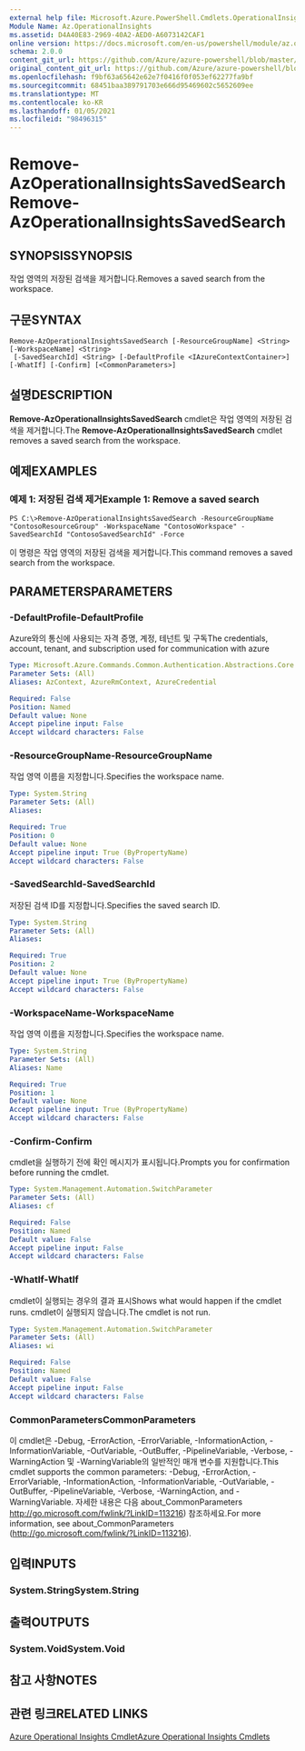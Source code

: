 ```yaml
---
external help file: Microsoft.Azure.PowerShell.Cmdlets.OperationalInsights.dll-Help.xml
Module Name: Az.OperationalInsights
ms.assetid: D4A40E83-2969-40A2-AED0-A6073142CAF1
online version: https://docs.microsoft.com/en-us/powershell/module/az.operationalinsights/remove-azoperationalinsightssavedsearch
schema: 2.0.0
content_git_url: https://github.com/Azure/azure-powershell/blob/master/src/OperationalInsights/OperationalInsights/help/Remove-AzOperationalInsightsSavedSearch.md
original_content_git_url: https://github.com/Azure/azure-powershell/blob/master/src/OperationalInsights/OperationalInsights/help/Remove-AzOperationalInsightsSavedSearch.md
ms.openlocfilehash: f9bf63a65642e62e7f0416f0f053ef62277fa9bf
ms.sourcegitcommit: 68451baa389791703e666d95469602c5652609ee
ms.translationtype: MT
ms.contentlocale: ko-KR
ms.lasthandoff: 01/05/2021
ms.locfileid: "98496315"
---
```

# <span data-ttu-id="2631a-101">Remove-AzOperationalInsightsSavedSearch</span><span class="sxs-lookup"><span data-stu-id="2631a-101">Remove-AzOperationalInsightsSavedSearch</span></span>

## <span data-ttu-id="2631a-102">SYNOPSIS</span><span class="sxs-lookup"><span data-stu-id="2631a-102">SYNOPSIS</span></span>
<span data-ttu-id="2631a-103">작업 영역의 저장된 검색을 제거합니다.</span><span class="sxs-lookup"><span data-stu-id="2631a-103">Removes a saved search from the workspace.</span></span>

## <span data-ttu-id="2631a-104">구문</span><span class="sxs-lookup"><span data-stu-id="2631a-104">SYNTAX</span></span>

```
Remove-AzOperationalInsightsSavedSearch [-ResourceGroupName] <String> [-WorkspaceName] <String>
 [-SavedSearchId] <String> [-DefaultProfile <IAzureContextContainer>] [-WhatIf] [-Confirm] [<CommonParameters>]
```

## <span data-ttu-id="2631a-105">설명</span><span class="sxs-lookup"><span data-stu-id="2631a-105">DESCRIPTION</span></span>
<span data-ttu-id="2631a-106">**Remove-AzOperationalInsightsSavedSearch** cmdlet은 작업 영역의 저장된 검색을 제거합니다.</span><span class="sxs-lookup"><span data-stu-id="2631a-106">The **Remove-AzOperationalInsightsSavedSearch** cmdlet removes a saved search from the workspace.</span></span>

## <span data-ttu-id="2631a-107">예제</span><span class="sxs-lookup"><span data-stu-id="2631a-107">EXAMPLES</span></span>

### <span data-ttu-id="2631a-108">예제 1: 저장된 검색 제거</span><span class="sxs-lookup"><span data-stu-id="2631a-108">Example 1: Remove a saved search</span></span>
```
PS C:\>Remove-AzOperationalInsightsSavedSearch -ResourceGroupName "ContosoResourceGroup" -WorkspaceName "ContosoWorkspace" -SavedSearchId "ContosoSavedSearchId" -Force
```

<span data-ttu-id="2631a-109">이 명령은 작업 영역의 저장된 검색을 제거합니다.</span><span class="sxs-lookup"><span data-stu-id="2631a-109">This command removes a saved search from the workspace.</span></span>

## <span data-ttu-id="2631a-110">PARAMETERS</span><span class="sxs-lookup"><span data-stu-id="2631a-110">PARAMETERS</span></span>

### <span data-ttu-id="2631a-111">-DefaultProfile</span><span class="sxs-lookup"><span data-stu-id="2631a-111">-DefaultProfile</span></span>
<span data-ttu-id="2631a-112">Azure와의 통신에 사용되는 자격 증명, 계정, 테넌트 및 구독</span><span class="sxs-lookup"><span data-stu-id="2631a-112">The credentials, account, tenant, and subscription used for communication with azure</span></span>

```yaml
Type: Microsoft.Azure.Commands.Common.Authentication.Abstractions.Core.IAzureContextContainer
Parameter Sets: (All)
Aliases: AzContext, AzureRmContext, AzureCredential

Required: False
Position: Named
Default value: None
Accept pipeline input: False
Accept wildcard characters: False
```

### <span data-ttu-id="2631a-113">-ResourceGroupName</span><span class="sxs-lookup"><span data-stu-id="2631a-113">-ResourceGroupName</span></span>
<span data-ttu-id="2631a-114">작업 영역 이름을 지정합니다.</span><span class="sxs-lookup"><span data-stu-id="2631a-114">Specifies the workspace name.</span></span>

```yaml
Type: System.String
Parameter Sets: (All)
Aliases:

Required: True
Position: 0
Default value: None
Accept pipeline input: True (ByPropertyName)
Accept wildcard characters: False
```

### <span data-ttu-id="2631a-115">-SavedSearchId</span><span class="sxs-lookup"><span data-stu-id="2631a-115">-SavedSearchId</span></span>
<span data-ttu-id="2631a-116">저장된 검색 ID를 지정합니다.</span><span class="sxs-lookup"><span data-stu-id="2631a-116">Specifies the saved search ID.</span></span>

```yaml
Type: System.String
Parameter Sets: (All)
Aliases:

Required: True
Position: 2
Default value: None
Accept pipeline input: True (ByPropertyName)
Accept wildcard characters: False
```

### <span data-ttu-id="2631a-117">-WorkspaceName</span><span class="sxs-lookup"><span data-stu-id="2631a-117">-WorkspaceName</span></span>
<span data-ttu-id="2631a-118">작업 영역 이름을 지정합니다.</span><span class="sxs-lookup"><span data-stu-id="2631a-118">Specifies the workspace name.</span></span>

```yaml
Type: System.String
Parameter Sets: (All)
Aliases: Name

Required: True
Position: 1
Default value: None
Accept pipeline input: True (ByPropertyName)
Accept wildcard characters: False
```

### <span data-ttu-id="2631a-119">-Confirm</span><span class="sxs-lookup"><span data-stu-id="2631a-119">-Confirm</span></span>
<span data-ttu-id="2631a-120">cmdlet을 실행하기 전에 확인 메시지가 표시됩니다.</span><span class="sxs-lookup"><span data-stu-id="2631a-120">Prompts you for confirmation before running the cmdlet.</span></span>

```yaml
Type: System.Management.Automation.SwitchParameter
Parameter Sets: (All)
Aliases: cf

Required: False
Position: Named
Default value: False
Accept pipeline input: False
Accept wildcard characters: False
```

### <span data-ttu-id="2631a-121">-WhatIf</span><span class="sxs-lookup"><span data-stu-id="2631a-121">-WhatIf</span></span>
<span data-ttu-id="2631a-122">cmdlet이 실행되는 경우의 결과 표시</span><span class="sxs-lookup"><span data-stu-id="2631a-122">Shows what would happen if the cmdlet runs.</span></span>
<span data-ttu-id="2631a-123">cmdlet이 실행되지 않습니다.</span><span class="sxs-lookup"><span data-stu-id="2631a-123">The cmdlet is not run.</span></span>

```yaml
Type: System.Management.Automation.SwitchParameter
Parameter Sets: (All)
Aliases: wi

Required: False
Position: Named
Default value: False
Accept pipeline input: False
Accept wildcard characters: False
```

### <span data-ttu-id="2631a-124">CommonParameters</span><span class="sxs-lookup"><span data-stu-id="2631a-124">CommonParameters</span></span>
<span data-ttu-id="2631a-125">이 cmdlet은 -Debug, -ErrorAction, -ErrorVariable, -InformationAction, -InformationVariable, -OutVariable, -OutBuffer, -PipelineVariable, -Verbose, -WarningAction 및 -WarningVariable의 일반적인 매개 변수를 지원합니다.</span><span class="sxs-lookup"><span data-stu-id="2631a-125">This cmdlet supports the common parameters: -Debug, -ErrorAction, -ErrorVariable, -InformationAction, -InformationVariable, -OutVariable, -OutBuffer, -PipelineVariable, -Verbose, -WarningAction, and -WarningVariable.</span></span> <span data-ttu-id="2631a-126">자세한 내용은 다음 about_CommonParameters http://go.microsoft.com/fwlink/?LinkID=113216) 참조하세요.</span><span class="sxs-lookup"><span data-stu-id="2631a-126">For more information, see about_CommonParameters (http://go.microsoft.com/fwlink/?LinkID=113216).</span></span>

## <span data-ttu-id="2631a-127">입력</span><span class="sxs-lookup"><span data-stu-id="2631a-127">INPUTS</span></span>

### <span data-ttu-id="2631a-128">System.String</span><span class="sxs-lookup"><span data-stu-id="2631a-128">System.String</span></span>

## <span data-ttu-id="2631a-129">출력</span><span class="sxs-lookup"><span data-stu-id="2631a-129">OUTPUTS</span></span>

### <span data-ttu-id="2631a-130">System.Void</span><span class="sxs-lookup"><span data-stu-id="2631a-130">System.Void</span></span>

## <span data-ttu-id="2631a-131">참고 사항</span><span class="sxs-lookup"><span data-stu-id="2631a-131">NOTES</span></span>

## <span data-ttu-id="2631a-132">관련 링크</span><span class="sxs-lookup"><span data-stu-id="2631a-132">RELATED LINKS</span></span>

[<span data-ttu-id="2631a-133">Azure Operational Insights Cmdlet</span><span class="sxs-lookup"><span data-stu-id="2631a-133">Azure Operational Insights Cmdlets</span></span>](./Az.OperationalInsights.md)


